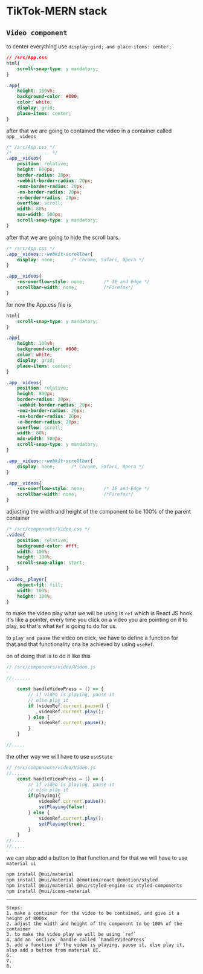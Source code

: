 # TikTok-MERN stack

## `Video component`

to center everything  use `display:gird; and place-items: center;`
```css
// /src/App.css
html{
    scroll-snap-type: y mandatory;
}

.app{
    height: 100vh;
    background-color: #000;
    color: white;
    display: grid;
    place-items: center;
}
```

after that we are going to contained the video in a container called `app__videos`
```css
/* /src/App.css */
/* ............. */
.app__videos{
    position: relative;
    height: 800px;
    border-radius: 20px;
    -webkit-border-radius: 20px;
    -moz-border-radius: 20px;
    -ms-border-radius: 20px;
    -o-border-radius: 20px;
    overflow: scroll;
    width: 80%;
    max-width: 500px;
    scroll-snap-type: y mandatory;
}
```

after that we are going to hide the scroll bars.
```css
/* /src/App.css */
.app__videos::-webkit-scrollbar{
    display: none;      /* Chrome, Safari, Opera */
}

.app__videos{
    -ms-overflow-style: none;       /* IE and Edge */
    scrollbar-width: none;          /*Firefox*/
}
```

for now the App.css file is
```css
html{
    scroll-snap-type: y mandatory;
}

.app{
    height: 100vh;
    background-color: #000;
    color: white;
    display: grid;
    place-items: center;
}

.app__videos{
    position: relative;
    height: 800px;
    border-radius: 20px;
    -webkit-border-radius: 20px;
    -moz-border-radius: 20px;
    -ms-border-radius: 20px;
    -o-border-radius: 20px;
    overflow: scroll;
    width: 80%;
    max-width: 500px;
    scroll-snap-type: y mandatory;
}

.app__videos::-webkit-scrollbar{
    display: none;      /* Chrome, Safari, Opera */
}

.app__videos{
    -ms-overflow-style: none;       /* IE and Edge */
    scrollbar-width: none;          /*Firefox*/
}
```
adjusting the width and height of the component to be 100% of the parent container
```css
/* /src/components/Video.css */
.video{
    position: relative;
    background-color: #fff;
    width: 100%;
    height: 100%;
    scroll-snap-align: start;
}

.video__player{
    object-fit: fill;
    width: 100%;
    height: 100%;
}
```

to make the video play what we will be using is `ref` which is React JS hook. it's like a pointer, every time you click on a video you are pointing on it to play, so that's what `Ref` is going to do for us.

to `play and pause` the video on click, we have to define a function for that.and that functionality cna be achieved by using `useRef`.

on of doing that is to do it like this
```js
// /src/components/video/Video.js

//.......

    const handleVideoPress = () => {
        // if video is playing, pause it
        // else play it
        if (videoRef.current.paused) {
            videoRef.current.play();
        } else {
            videoRef.current.pause();
        }
    }

//.....
```

the other way we will have to use `useState`
```js
// /src/components/video/Video.js
//.....
    const handleVideoPress = () => {
        // if video is playing, pause it
        // else play it
        if(playing){
            videoRef.current.pause();
            setPlaying(false);
        } else {
            videoRef.current.play();
            setPlaying(true);
        }
    }
//.....
//.....
```

we can also add a button to that function.and for that we will have to use `material ui`
```sh
npm install @mui/material
npm install @mui/material @emotion/react @emotion/styled
npm install @mui/material @mui/styled-engine-sc styled-components
npm install @mui/icons-material

```

---
    Steps:
    1. make a container for the video to be contained, and give it a height of 800px
    2. adjust the width and height of the component to be 100% of the container
    3. to make the video play we will be using `ref`
    4. add an `onClick` handle called `handleVideoPress`
    5. add a function if the video is playing, pause it, else play it, also add a button from material UI.
    6. 
    7. 
    8. 


